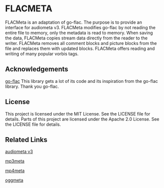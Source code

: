 # FLACMETA

FLACMeta is an adaptation of go-flac. The purpose is to provide an interface for audiometa v3. FLACMeta modifies go-flac by not reading the entire file to memory, only the metadata is read to memory. When saving the data, FLACMeta copies stream data directly from the reader to the writer. FLACMeta removes all comment blocks and picture blocks from the file and replaces them with updated blocks. FLACMeta offers reading and writing of many popular vorbis tags. 

## Acknowledgements
[go-flac](github.com/go-flac/go-flac) This library gets a lot of its code and its inspiration from the go-flac library. Thank you go-flac. 

## License
This project is licensed under the MIT License. See the LICENSE file for details. 
Parts of this project are licensed under the Apache 2.0 License. See the LICENSE file for details. 

## Related Links
[audiometa v3](https://github.com/gcottom/audiometa/v3)

[mp3meta](https://github.com/gcottom/mp3meta)

[mp4meta](https://github.com/gcottom/mp4meta)

[oggmeta](https://github.com/gcottom/oggmeta)

